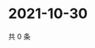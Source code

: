 # 2021-10-30

共 0 条

<!-- BEGIN WEIBO -->
<!-- 最后更新时间 Sat Oct 30 2021 20:16:37 GMT+0800 (China Standard Time) -->

<!-- END WEIBO -->
